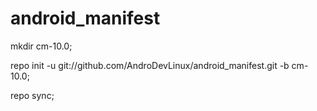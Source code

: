 android_manifest
================

mkdir cm-10.0;

repo init -u git://github.com/AndroDevLinux/android_manifest.git -b cm-10.0;

repo sync;
